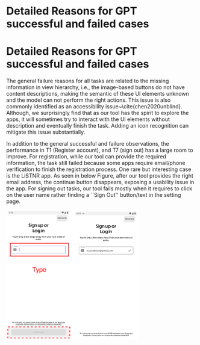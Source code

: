 # Detailed Reasons for GPT successful and failed cases

# Detailed Reasons for GPT successful and failed cases

The general failure reasons for all tasks are related to the missing information in view hierarchy, i.e., the image-based buttons do not have content descriptions, making the semantic of these UI elements unknown and the model can not perform the right actions. This issue is also commonly identified as an accessibility issue~\cite{chen2020unblind}. Although, we surprisingly find that as our tool has the spirit to explore the apps, it will sometimes try to interact with the UI elements without description and eventually finish the task. Adding an icon recognition can mitigate this issue substantially.

In addition to the general successful and failure observations, the performance in T1 (Register account), and T7 (sign out) has a large room to improve. For registration, while our tool can provide the required information, the task still failed because some apps require email/phone verification to finish the registration process. One rare but interesting case is the LiSTNR app.
As seen in below Figure, after our tool provides the right email address, the continue button disappears, exposing a usability issue in the app.
For signing out tasks, our tool fails mostly when it requires to click on the user name rather finding a ``Sign Out'' button/text in the setting page. 


<img src="./examples-listner.pdf" alt="Figure: Usability issue in Listner App"   width="350"/>

